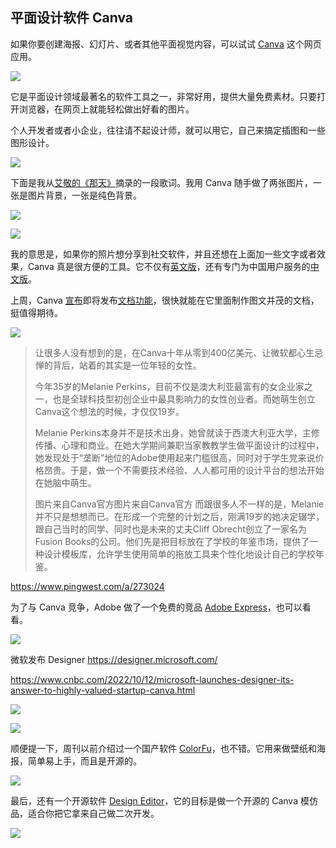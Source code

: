 ## 平面设计软件 Canva

如果你要创建海报、幻灯片、或者其他平面视觉内容，可以试试 [Canva](https://www.canva.cn/) 这个网页应用。

![](https://cdn.beekka.com/blogimg/asset/202209/bg2022092115.webp)

它是平面设计领域最著名的软件工具之一，非常好用，提供大量免费素材。只要打开浏览器，在网页上就能轻松做出好看的图片。

个人开发者或者小企业，往往请不起设计师，就可以用它，自己来搞定插图和一些图形设计。

![](https://cdn.beekka.com/blogimg/asset/202205/bg2022053111.webp)

下面是我从[艾敬的《那天》](https://baike.baidu.com/item/%E9%82%A3%E5%A4%A9/17771831)摘录的一段歌词。我用 Canva 随手做了两张图片，一张是图片背景，一张是纯色背景。

![](https://cdn.beekka.com/blogimg/asset/202205/bg2022053109.webp)

![](https://cdn.beekka.com/blogimg/asset/202205/bg2022053108.webp)

我的意思是，如果你的照片想分享到社交软件，并且还想在上面加一些文字或者效果，Canva 真是很方便的工具。它不仅有[英文版](https://www.canva.com/)，还有专门为中国用户服务的[中文版](https://www.canva.cn/)。

上周，Canva [宣布](https://www.canva.com/newsroom/news/canva-unveils-docs/)即将发布[文档功能](https://www.canva.com/docs/)，很快就能在它里面制作图文并茂的文档，挺值得期待。

![](https://cdn.beekka.com/blogimg/asset/202209/bg2022092116.webp)

> 让很多人没有想到的是，在Canva十年从零到400亿美元、让微软都心生忌惮的背后，站着的其实是一位年轻的女性。
> 
> 今年35岁的Melanie Perkins，目前不仅是澳大利亚最富有的女企业家之一，也是全球科技型初创企业中最具影响力的女性创业者。而她萌生创立Canva这个想法的时候，才仅仅19岁。
> 
> Melanie Perkins本身并不是技术出身，她曾就读于西澳大利亚大学，主修传播、心理和商业。在她大学期间兼职当家教教学生做平面设计的过程中，她发现处于“垄断”地位的Adobe使用起来门槛很高，同时对于学生党来说价格昂贵。于是，做一个不需要技术经验、人人都可用的设计平台的想法开始在她脑中萌生。
> 
> 图片来自Canva官方图片来自Canva官方
而跟很多人不一样的是，Melanie并不只是想想而已。在形成一个完整的计划之后，刚满19岁的她决定辍学，跟自己当时的同学、同时也是未来的丈夫Cliff Obrecht创立了一家名为Fusion Books的公司。他们先是把目标放在了学校的年鉴市场，提供了一种设计模板库，允许学生使用简单的拖放工具来个性化地设计自己的学校年鉴。
> 

https://www.pingwest.com/a/273024

为了与 Canva 竞争，Adobe 做了一个免费的竞品 [Adobe Express](https://www.adobe.com/cn/express/)，也可以看看。

![](https://cdn.beekka.com/blogimg/asset/202208/bg2022082402.webp)

微软发布 Designer https://designer.microsoft.com/

https://www.cnbc.com/2022/10/12/microsoft-launches-designer-its-answer-to-highly-valued-startup-canva.html

![](https://www.howtogeek.com/wp-content/uploads/2022/10/Microsoft-Designer-featured.jpg?height=200p&trim=2,2,2,2)

![](https://designer.microsoft.com/designer-social.png)

顺便提一下，周刊以前介绍过一个国产软件 [ColorFu](https://colorfu.art/)，也不错。它用来做壁纸和海报，简单易上手，而且是开源的。

![](https://cdn.beekka.com/blogimg/asset/202205/bg2022053112.webp)

最后，还有一个开源软件 [Design Editor](https://github.com/layerhub-io/react-design-editor)，它的目标是做一个开源的 Canva 模仿品，适合你把它拿来自己做二次开发。

![](https://cdn.beekka.com/blogimg/asset/202208/bg2022082401.webp)